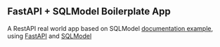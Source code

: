 ## FastAPI + SQLModel Boilerplate App
A RestAPI real world app based on SQLModel [documentation example](https://sqlmodel.tiangolo.com/tutorial/), using [FastAPI](https://fastapi.tiangolo.com/) and [SQLModel](https://sqlmodel.tiangolo.com/)




